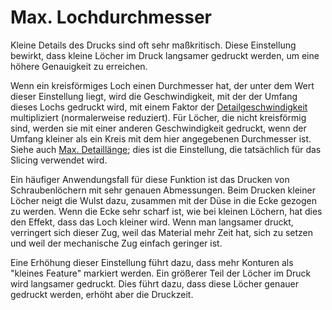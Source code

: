 Max. Lochdurchmesser
====
Kleine Details des Drucks sind oft sehr maßkritisch. Diese Einstellung bewirkt, dass kleine Löcher im Druck langsamer gedruckt werden, um eine höhere Genauigkeit zu erreichen.

Wenn ein kreisförmiges Loch einen Durchmesser hat, der unter dem Wert dieser Einstellung liegt, wird die Geschwindigkeit, mit der der Umfang dieses Lochs gedruckt wird, mit einem Faktor der [Detailgeschwindigkeit](small_feature_speed_factor.md) multipliziert (normalerweise reduziert). Für Löcher, die nicht kreisförmig sind, werden sie mit einer anderen Geschwindigkeit gedruckt, wenn der Umfang kleiner als ein Kreis mit dem hier angegebenen Durchmesser ist. Siehe auch [Max. Detaillänge](small_feature_max_length.md); dies ist die Einstellung, die tatsächlich für das Slicing verwendet wird.

Ein häufiger Anwendungsfall für diese Funktion ist das Drucken von Schraubenlöchern mit sehr genauen Abmessungen. Beim Drucken kleiner Löcher neigt die Wulst dazu, zusammen mit der Düse in die Ecke gezogen zu werden. Wenn die Ecke sehr scharf ist, wie bei kleinen Löchern, hat dies den Effekt, dass das Loch kleiner wird. Wenn man langsamer druckt, verringert sich dieser Zug, weil das Material mehr Zeit hat, sich zu setzen und weil der mechanische Zug einfach geringer ist.

Eine Erhöhung dieser Einstellung führt dazu, dass mehr Konturen als "kleines Feature" markiert werden. Ein größerer Teil der Löcher im Druck wird langsamer gedruckt. Dies führt dazu, dass diese Löcher genauer gedruckt werden, erhöht aber die Druckzeit.